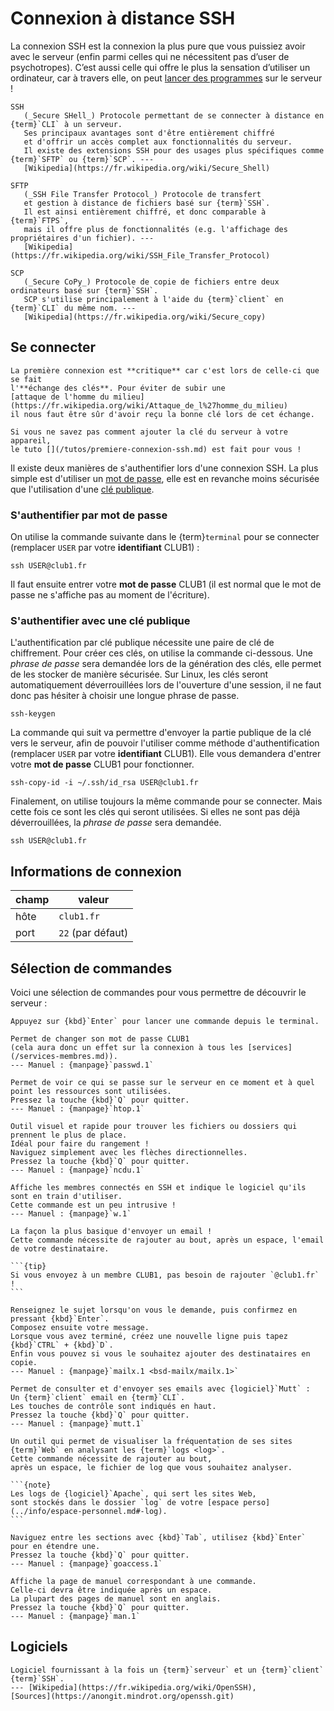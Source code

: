 Connexion à distance SSH
========================

La connexion SSH est la connexion la plus pure que vous puissiez avoir avec le serveur
(enfin parmi celles qui ne nécessitent pas d’user de psychotropes).
C’est aussi celle qui offre le plus la sensation d’utiliser un ordinateur,
car à travers elle, on peut [lancer des programmes](#sélection-de-commandes) sur le serveur !

```{glossary}
SSH
   (_Secure SHell_) Protocole permettant de se connecter à distance en {term}`CLI` à un serveur.
   Ses principaux avantages sont d'être entièrement chiffré
   et d'offrir un accès complet aux fonctionnalités du serveur.
   Il existe des extensions SSH pour des usages plus spécifiques comme {term}`SFTP` ou {term}`SCP`. ---
   [Wikipedia](https://fr.wikipedia.org/wiki/Secure_Shell)

SFTP
   (_SSH File Transfer Protocol_) Protocole de transfert
   et gestion à distance de fichiers basé sur {term}`SSH`.
   Il est ainsi entièrement chiffré, et donc comparable à {term}`FTPS`,
   mais il offre plus de fonctionnalités (e.g. l'affichage des propriétaires d'un fichier). ---
   [Wikipedia](https://fr.wikipedia.org/wiki/SSH_File_Transfer_Protocol)

SCP
   (_Secure CoPy_) Protocole de copie de fichiers entre deux ordinateurs basé sur {term}`SSH`.
   SCP s'utilise principalement à l'aide du {term}`client` en {term}`CLI` du même nom. ---
   [Wikipedia](https://fr.wikipedia.org/wiki/Secure_copy)
```

Se connecter
------------

```{warning}
La première connexion est **critique** car c'est lors de celle-ci que se fait
l'**échange des clés**. Pour éviter de subir une
[attaque de l'homme du milieu](https://fr.wikipedia.org/wiki/Attaque_de_l%27homme_du_milieu)
il nous faut être sûr d'avoir reçu la bonne clé lors de cet échange.

Si vous ne savez pas comment ajouter la clé du serveur à votre appareil,
le tuto [](/tutos/premiere-connexion-ssh.md) est fait pour vous !
```

Il existe deux manières de s'authentifier lors d'une connexion SSH.
La plus simple est d'utiliser un [mot de passe](#sauthentifier-par-mot-de-passe),
elle est en revanche moins sécurisée que l'utilisation d'une
[clé publique](#sauthentifier-avec-une-clé-publique).

### S'authentifier par mot de passe

On utilise la commande suivante dans le {term}`terminal` pour se connecter
(remplacer `USER` par votre **identifiant** CLUB1) :

    ssh USER@club1.fr

Il faut ensuite entrer votre **mot de passe** CLUB1 (il est normal que le mot de passe ne s'affiche pas au moment de l'écriture).


### S'authentifier avec une clé publique

L'authentification par clé publique nécessite une paire de clé de chiffrement.
Pour créer ces clés, on utilise la commande ci-dessous.
Une _phrase de passe_ sera demandée lors de la génération des clés,
elle permet de les stocker de manière sécurisée.
Sur Linux, les clés seront automatiquement déverrouillées lors de l'ouverture d'une session,
il ne faut donc pas hésiter à choisir une longue phrase de passe.

    ssh-keygen

La commande qui suit va permettre d'envoyer la partie publique de la clé vers
le serveur, afin de pouvoir l'utiliser comme méthode d'authentification
(remplacer `USER` par votre **identifiant** CLUB1).
Elle vous demandera d'entrer votre **mot de passe** CLUB1 pour fonctionner.

    ssh-copy-id -i ~/.ssh/id_rsa USER@club1.fr

Finalement, on utilise toujours la même commande pour se connecter.
Mais cette fois ce sont les clés qui seront utilisées.
Si elles ne sont pas déjà déverrouillées, la _phrase de passe_ sera demandée.

    ssh USER@club1.fr

Informations de connexion
-------------------------

| champ            | valeur            |
| ---------------- | ----------------- |
| hôte             | `club1.fr`        |
| port             | `22` (par défaut) |


Sélection de commandes
----------------------

Voici une sélection de commandes pour vous permettre de découvrir le serveur :

```{tip}
Appuyez sur {kbd}`Enter` pour lancer une commande depuis le terminal.
```

```{commande} passwd
Permet de changer son mot de passe CLUB1
(cela aura donc un effet sur la connexion à tous les [services](/services-membres.md)).
--- Manuel : {manpage}`passwd.1`
```

```{commande} htop
Permet de voir ce qui se passe sur le serveur en ce moment et à quel point les ressources sont utilisées.  
Pressez la touche {kbd}`Q` pour quitter.
--- Manuel : {manpage}`htop.1`
```

```{commande} ncdu
Outil visuel et rapide pour trouver les fichiers ou dossiers qui prennent le plus de place.
Idéal pour faire du rangement !
Naviguez simplement avec les flèches directionnelles.
Pressez la touche {kbd}`Q` pour quitter.
--- Manuel : {manpage}`ncdu.1`
```

```{commande} w
Affiche les membres connectés en SSH et indique le logiciel qu'ils sont en train d'utiliser.
Cette commande est un peu intrusive !
--- Manuel : {manpage}`w.1`
```

````{commande} mailx
La façon la plus basique d'envoyer un email !
Cette commande nécessite de rajouter au bout, après un espace, l'email de votre destinataire.

```{tip}
Si vous envoyez à un membre CLUB1, pas besoin de rajouter `@club1.fr` !
```

Renseignez le sujet lorsqu'on vous le demande, puis confirmez en pressant {kbd}`Enter`.
Composez ensuite votre message.
Lorsque vous avez terminé, créez une nouvelle ligne puis tapez {kbd}`CTRL` + {kbd}`D`.
Enfin vous pouvez si vous le souhaitez ajouter des destinataires en copie.
--- Manuel : {manpage}`mailx.1 <bsd-mailx/mailx.1>`
````

```{commande} mutt
Permet de consulter et d'envoyer ses emails avec {logiciel}`Mutt` :
Un {term}`client` email en {term}`CLI`.
Les touches de contrôle sont indiqués en haut.
Pressez la touche {kbd}`Q` pour quitter.
--- Manuel : {manpage}`mutt.1`
```

````{commande} goaccess
Un outil qui permet de visualiser la fréquentation de ses sites {term}`Web` en analysant les {term}`logs <log>`.
Cette commande nécessite de rajouter au bout,
après un espace, le fichier de log que vous souhaitez analyser.

```{note}
Les logs de {logiciel}`Apache`, qui sert les sites Web,
sont stockés dans le dossier `log` de votre [espace perso](../info/espace-personnel.md#-log).
```

Naviguez entre les sections avec {kbd}`Tab`, utilisez {kbd}`Enter` pour en étendre une.  
Pressez la touche {kbd}`Q` pour quitter.
--- Manuel : {manpage}`goaccess.1`
````

```{commande} man
Affiche la page de manuel correspondant à une commande.
Celle-ci devra être indiquée après un espace.
La plupart des pages de manuel sont en anglais.  
Pressez la touche {kbd}`Q` pour quitter.
--- Manuel : {manpage}`man.1`
```

Logiciels
---------

```{logiciel} OpenSSH
Logiciel fournissant à la fois un {term}`serveur` et un {term}`client` {term}`SSH`.
--- [Wikipedia](https://fr.wikipedia.org/wiki/OpenSSH),
[Sources](https://anongit.mindrot.org/openssh.git)
```
